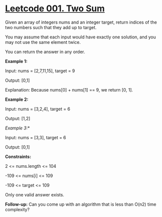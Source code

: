 # [Leetcode 001. Two Sum](https://leetcode.com/problems/two-sum/)

Given an array of integers nums and an integer target, return indices of the two
numbers such that they add up to target.

You may assume that each input would have exactly one solution, and you may not
use the same element twice.

You can return the answer in any order.

**Example 1:**

Input: nums = [2,7,11,15], target = 9

Output: [0,1]

Explanation: Because nums[0] + nums[1] == 9, we return [0, 1].

**Example 2:**

Input: nums = [3,2,4], target = 6

Output: [1,2]

_Example 3:_*

Input: nums = [3,3], target = 6

Output: [0,1]

**Constraints:**

2 <= nums.length <= 104

-109 <= nums[i] <= 109

-109 <= target <= 109

Only one valid answer exists.

**Follow-up:** Can you come up with an algorithm that is less than O(n2) time
complexity?
